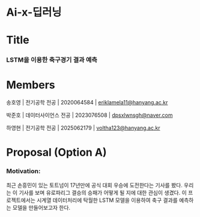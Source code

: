 # Ai-x-딥러닝
# Title
### LSTM을 이용한 축구경기 결과 예측
# Members
송호영 | 전기공학 전공 | 2020064584 | eriklamela11@hanyang.ac.kr 

박준호 | 데이터사이언스 전공 | 2023076508 | dpsxlwnsgh@naver.com

하영현 | 전기공학 전공 | 2025062179 | voltha123@hanyang.ac.kr
# Proposal (Option A)
### Motivation:
최근 손흥민이 있는 토트넘이 17년만에 공식 대회 우승에 도전한다는 기사를 봤다. 우리는 이 기사를 보며 유로파리그 결승의 승패가 어떻게 될 지에 대한 관심이 생겼다. 이 프로젝트에서는 시계열 데이터처리에 탁월한 LSTM 모델을 이용하여 축구 결과를 예측하는 모델을 만들어보고자 한다. 
